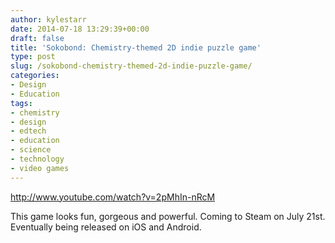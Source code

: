 ```yaml
---
author: kylestarr
date: 2014-07-18 13:29:39+00:00
draft: false
title: 'Sokobond: Chemistry-themed 2D indie puzzle game'
type: post
slug: /sokobond-chemistry-themed-2d-indie-puzzle-game/
categories:
- Design
- Education
tags:
- chemistry
- design
- edtech
- education
- science
- technology
- video games
---
```


<http://www.youtube.com/watch?v=2pMhIn-nRcM>

This game looks fun, gorgeous and powerful. Coming to Steam on July 21st. Eventually being released on iOS and Android.
